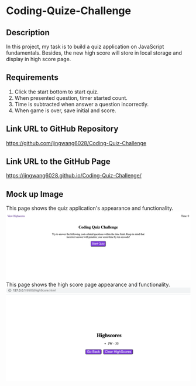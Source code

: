 # Coding-Quize-Challenge

## Description

In this project, my task is to build a quiz application on JavaScript fundamentals. Besides, the new high score will store in local storage and display in high score page.

## Requirements

1. Click the start bottom to start quiz.
2. When presented question, timer started count.
3. Time is subtracted when answer a question incorrectly.
4. When game is over, save initial and score.

## Link URL to GitHub Repository

https://github.com/jingwang6028/Coding-Quiz-Challenge

## Link URL to the GitHub Page

https://jingwang6028.github.io/Coding-Quiz-Challenge/

## Mock up Image

This page shows the quiz application's appearance and functionality.
![the main page of quiz application](./assets/images/main-page.png)
This page shows the high score page appearance and functionality.
![high score page](./assets/images/score-page.png)
